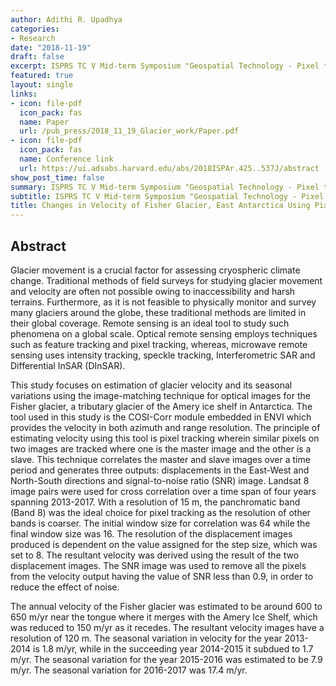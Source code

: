 ```yaml
---
author: Adithi R. Upadhya
categories:
- Research
date: "2018-11-19"
draft: false
excerpt: ISPRS TC V Mid-term Symposium "Geospatial Technology - Pixel to People", 20-23 November 2018, Dehradun, India
featured: true
layout: single
links:
- icon: file-pdf
  icon_pack: fas
  name: Paper
  url: /pub_press/2018_11_19_Glacier_work/Paper.pdf
- icon: file-pdf
  icon_pack: fas
  name: Conference link
  url: https://ui.adsabs.harvard.edu/abs/2018ISPAr.425..537J/abstract
show_post_time: false
summary: ISPRS TC V Mid-term Symposium "Geospatial Technology - Pixel to People", 20-23 November 2018, Dehradun, India
subtitle: ISPRS TC V Mid-term Symposium "Geospatial Technology - Pixel to People", 20-23 November 2018, Dehradun, India
title: Changes in Velocity of Fisher Glacier, East Antarctica Using Pixel Tracking Method
---
```


## Abstract

Glacier movement is a crucial factor for assessing cryospheric climate change. Traditional methods of field surveys for studying glacier movement and velocity are often not possible owing to inaccessibility and harsh terrains. Furthermore, as it is not feasible to physically monitor and survey many glaciers around the globe, these traditional methods are limited in their global coverage. Remote sensing is an ideal tool to study such phenomena on a global scale. Optical remote sensing employs techniques such as feature tracking and pixel tracking, whereas, microwave remote sensing uses intensity tracking, speckle tracking, Interferometric SAR and Differential InSAR (DInSAR). 

This study focuses on estimation of glacier velocity and its seasonal variations using the image-matching technique for optical images for the Fisher glacier, a tributary glacier of the Amery ice shelf in Antarctica. The tool used in this study is the COSI-Corr module embedded in ENVI which provides the velocity in both azimuth and range resolution. The principle of estimating velocity using this tool is pixel tracking wherein similar pixels on two images are tracked where one is the master image and the other is a slave. This technique correlates the master and slave images over a time period and generates three outputs: displacements in the East-West and North-South directions and signal-to-noise ratio (SNR) image. Landsat 8 image pairs were used for cross correlation over a time span of four years spanning 2013-2017. With a resolution of 15 m, the panchromatic band (Band 8) was the ideal choice for pixel tracking as the resolution of other bands is coarser. The initial window size for correlation was 64 while the final window size was 16. The resolution of the displacement images produced is dependent on the value assigned for the step size, which was set to 8. The resultant velocity was derived using the result of the two displacement images. The SNR image was used to remove all the pixels from the velocity output having the value of SNR less than 0.9, in order to reduce the effect of noise. 

The annual velocity of the Fisher glacier was estimated to be around 600 to 650 m/yr near the tongue where it merges with the Amery Ice Shelf, which was reduced to 150 m/yr as it recedes. The resultant velocity images have a resolution of 120 m. The seasonal variation in velocity for the year 2013-2014 is 1.8 m/yr, while in the succeeding year 2014-2015 it subdued to 1.7 m/yr. The seasonal variation for the year 2015-2016 was estimated to be 7.9 m/yr. The seasonal variation for 2016-2017 was 17.4 m/yr.

